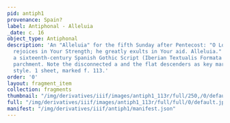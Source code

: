 ```yaml
---
pid: antiph1
provenance: Spain?
label: Antiphonal - Alleluia
_date: c. 16
object_type: Antiphonal
description: 'An "Alleluia" for the fifth Sunday after Pentecost: "O Lord, the king
  rejoices in Your Strength; he greatly exults in Your aid. Alleluia." Written in
  a sixteenth-century Spanish Gothic Script (Iberian Textualis Formata Rotunda) on
  parchment. Note the disconnected a and the flat descenders as key markers of script
  style. 1 sheet, marked f. 113.'
order: '0'
layout: fragment_item
collection: fragments
thumbnail: "/img/derivatives/iiif/images/antiph1_113r/full/250,/0/default.jpg"
full: "/img/derivatives/iiif/images/antiph1_113r/full/full/0/default.jpg"
manifest: "/img/derivatives/iiif/antiph1/manifest.json"
---
```

